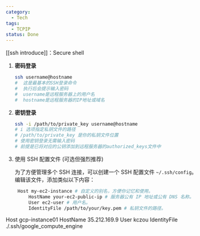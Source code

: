 ```yaml
---
category:
  - Tech
tags:
  - TCPIP
status: Done
---
```

[[ssh introduce]]：Secure shell

1. **密码登录**

	```bash
	ssh username@hostname
	#  这是最基本的SSH登录命令
	#  执行后会提示输入密码
	#  username是远程服务器上的用户名
	#  hostname是远程服务器的IP地址或域名
	```

2. **密钥登录**
	```bash
	ssh -i /path/to/private_key username@hostname
	# i 选项指定私钥文件的路径
	# /path/to/private_key 是你的私钥文件位置
	# 使用密钥登录无需输入密码
	# 前提是已将对应的公钥添加到远程服务器的authorized_keys文件中
	```

3. 使用 SSH 配置文件 (可选但强烈推荐)

   为了方便管理多个 SSH 连接，可以创建一个 SSH 配置文件 `~/.ssh/config`。
   编辑该文件，添加类似以下内容：

   ```bash
    Host my-ec2-instance # 自定义的别名，方便你记忆和使用。
        HostName your-ec2-public-ip # 服务器公有 IP 地址或公有 DNS 名称。
        User ec2-user # 用户名。
        IdentityFile /path/to/your/key.pem # 私钥文件的路径。
    ```


Host gcp-instance01
        HostName 35.212.169.9
        User kczou 
        IdentityFile ./.ssh/google_compute_engine 